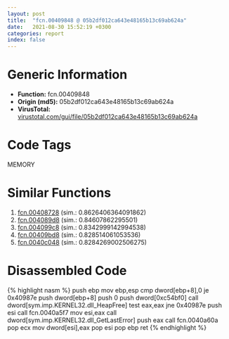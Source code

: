 ```yaml
---
layout: post
title:  "fcn.00409848 @ 05b2df012ca643e48165b13c69ab624a"
date:   2021-08-30 15:52:19 +0300
categories: report
index: false
---
```


# Generic Information
- **Function:** fcn.00409848
- **Origin (md5):** 05b2df012ca643e48165b13c69ab624a
- **VirusTotal:** [virustotal.com/gui/file/05b2df012ca643e48165b13c69ab624a][virustotal_ref]

# Code Tags
<span class="tag" id="MEMORY">MEMORY</span>


# Similar Functions

1. [fcn.00408728][similar_1_ref] (sim.: 0.8626406364091862)
2. [fcn.004089d8][similar_2_ref] (sim.: 0.84607862295501)
3. [fcn.004099c8][similar_3_ref] (sim.: 0.8342999142994538)
4. [fcn.00409bd8][similar_4_ref] (sim.: 0.828514061053536)
5. [fcn.0040c048][similar_5_ref] (sim.: 0.8284269002506275)


# Disassembled Code

{% highlight nasm %}
push ebp
mov ebp,esp
cmp dword[ebp+8],0
je 0x40987e
push dword[ebp+8]
push 0
push dword[0xc54bf0]
call dword[sym.imp.KERNEL32.dll_HeapFree]
test eax,eax
jne 0x40987e
push esi
call fcn.0040a5f7
mov esi,eax
call dword[sym.imp.KERNEL32.dll_GetLastError]
push eax
call fcn.0040a60a
pop ecx
mov dword[esi],eax
pop esi
pop ebp
ret 
{% endhighlight %}


[similar_1_ref]: /report/fcn.00408728@77717b0243ef40f58615132b9a9cda50
[similar_2_ref]: /report/fcn.004089d8@cf071542c6e6ceb88de8b40c16fc0a1a
[similar_3_ref]: /report/fcn.004099c8@f9b80f61ad003ebdee20dab4a0087d2a
[similar_4_ref]: /report/fcn.00409bd8@d5337b9620c223d0a47057760eb166f6
[similar_5_ref]: /report/fcn.0040c048@d04f0467adc195bee31b9e49798c6efb
[virustotal_ref]: https://www.virustotal.com/gui/file/05b2df012ca643e48165b13c69ab624a